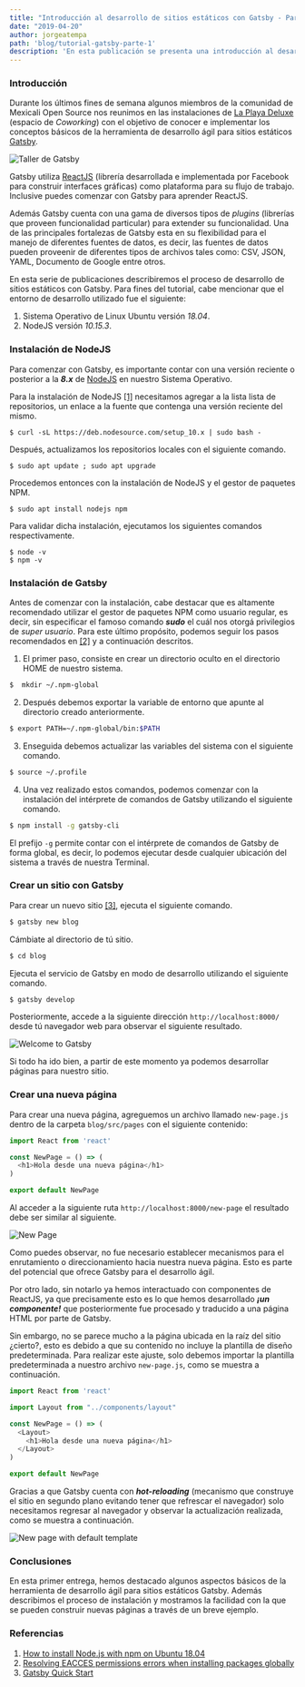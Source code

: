 ```yaml
---
title: "Introducción al desarrollo de sitios estáticos con Gatsby - Parte 1"
date: "2019-04-20"
author: jorgeatempa
path: 'blog/tutorial-gatsby-parte-1'
description: 'En esta publicación se presenta una introducción al desarrollo de sitios estáticos con Gatsby'
---
```


### Introducción

Durante los últimos fines de semana algunos miembros de la comunidad de Mexicali Open Source nos reunimos en las instalaciones de [La Playa Deluxe](https://www.facebook.com/LaPlayaDeLux/) (espacio de _Coworking_) con el objetivo de conocer e implementar los conceptos básicos de la herramienta de desarrollo ágil para sitios estáticos [Gatsby](https://www.gatsby.org/).

![Taller de Gatsby](img/reunion.jpg)

Gatsby utiliza [ReactJS](https://reactjs.org/) (librería desarrollada e implementada por Facebook para construir interfaces gráficas) como plataforma para su flujo de trabajo. Inclusive puedes comenzar con Gatsby para aprender ReactJS. 

Además Gatsby cuenta con una gama de diversos tipos de _plugins_ (librerías que proveen funcionalidad particular) para extender su funcionalidad. Una de las principales fortalezas de Gatsby esta en su flexibilidad para el manejo de diferentes fuentes de datos, es decir, las fuentes de datos pueden proveenir de diferentes tipos de archivos tales como: CSV, JSON, YAML, Documento de Google entre otros.

En esta serie de publicaciones describiremos el proceso de desarrollo de sitios estáticos con Gatsby. Para fines del tutorial, cabe mencionar que el entorno de desarrollo utilizado fue el siguiente:

1. Sistema Operativo de Linux Ubuntu versión _18.04_.
2. NodeJS versión _10.15.3_.

### Instalación de NodeJS

Para comenzar con Gatsby, es importante contar con una versión reciente o posterior a la _**8.x**_ de [NodeJS](https://nodejs.org) en nuestro Sistema Operativo. 

Para la instalación de NodeJS [[1]](https://linux4one.com/how-to-install-node-js-with-npm-on-ubuntu-18-04/) necesitamos agregar a la lista lista de repositorios, un enlace a la fuente que contenga una versión reciente del mismo.

    $ curl -sL https://deb.nodesource.com/setup_10.x | sudo bash -

Después, actualizamos los repositorios locales con el siguiente comando.

    $ sudo apt update ; sudo apt upgrade

Procedemos entonces con la instalación de NodeJS y el gestor de paquetes NPM.

    $ sudo apt install nodejs npm

Para validar dicha instalación, ejecutamos los siguientes comandos respectivamente.

    $ node -v
    $ npm -v

### Instalación de Gatsby

Antes de comenzar con la instalación, cabe destacar que es altamente recomendado utilizar el gestor de paquetes NPM como usuario regular, es decir, sin especificar el famoso comando _**sudo**_ el cuál nos otorgá privilegios de _super usuario_. Para este último propósito, podemos seguir los pasos recomendados en [[2]](https://docs.npmjs.com/resolving-eacces-permissions-errors-when-installing-packages-globally) y a continuación descritos.

1. El primer paso, consiste en crear un directorio oculto en el directorio HOME de nuestro sistema.

```sh
$  mkdir ~/.npm-global
```

2. Después debemos exportar la variable de entorno que apunte al directorio creado anteriormente.

```sh
$ export PATH=~/.npm-global/bin:$PATH
```

3. Enseguida debemos actualizar las variables del sistema con el siguiente comando.

```sh
$ source ~/.profile
```

4. Una vez realizado estos comandos, podemos comenzar con la instalación del intérprete de comandos de Gatsby utilizando el siguiente comando.

```sh
$ npm install -g gatsby-cli
```

El prefijo `-g` permite contar con el intérprete de comandos de Gatsby de forma global, es decir, lo podemos ejecutar desde cualquier ubicación del sistema a través de nuestra Terminal.

### Crear un sitio con Gatsby

Para crear un nuevo sitio [[3]](https://www.gatsbyjs.org/docs/quick-start), ejecuta el siguiente comando.

```sh
$ gatsby new blog
```

Cámbiate al directorio de tú sitio.

```sh
$ cd blog
```

Ejecuta el servicio de Gatsby en modo de desarrollo utilizando el siguiente comando.

```sh
$ gatsby develop
```

Posteriormente, accede a la siguiente dirección `http://localhost:8000/` desde tú navegador web para observar el siguiente resultado.

![Welcome to Gatsby](img/initial_gatsby.png)

Si todo ha ido bien, a partir de este momento ya podemos desarrollar páginas para nuestro sitio.

### Crear una nueva página

Para crear una nueva página, agreguemos un archivo llamado `new-page.js` dentro de la carpeta `blog/src/pages` con el siguiente contenido:

```js
import React from 'react'

const NewPage = () => (
  <h1>Hola desde una nueva página</h1>
)

export default NewPage
```

Al acceder a la siguiente ruta `http://localhost:8000/new-page` el resultado debe ser similar al siguiente.

![New Page](img/new-page.png)

Como puedes observar, no fue necesario establecer mecanismos para el enrutamiento o direccionamiento hacia nuestra nueva página. Esto es  parte del potencial que ofrece Gatsby para el desarrollo ágil.

Por otro lado, sin notarlo ya hemos interactuado con componentes de ReactJS, ya que precisamente esto es lo que hemos desarrollado _**¡un componente!**_ que posteriormente fue procesado y traducido a una página HTML por parte de Gatsby.

Sin embargo, no se parece mucho a la página ubicada en la raíz del sitio ¿cierto?, esto es debido a que su contenido no incluye la plantilla de diseño predeterminada. Para realizar este ajuste, solo debemos importar la plantilla predeterminada a nuestro archivo `new-page.js`, como se muestra a continuación.

```js
import React from 'react'

import Layout from "../components/layout"

const NewPage = () => (
  <Layout>
    <h1>Hola desde una nueva página</h1>
  </Layout>
)

export default NewPage
```

Gracias a que Gatsby cuenta con _**hot-reloading**_ (mecanismo que construye el sitio en segundo plano evitando tener que refrescar el navegador) solo necesitamos regresar al navegador y observar la actualización realizada, como se muestra a continuación.

![New page with default template](img/new-page-with-template-animation.gif)

### Conclusiones

En esta primer entrega, hemos destacado algunos aspectos básicos de la herramienta de desarrollo ágil para sitios estáticos Gatsby. Además describimos el proceso de instalación y mostramos la facilidad con la que se pueden construir nuevas páginas a través de un breve ejemplo.

### Referencias
   1. [How to install Node.js with npm on Ubuntu 18.04](https://linux4one.com/how-to-install-node-js-with-npm-on-ubuntu-18-04/)
   2. [Resolving EACCES permissions errors when installing packages globally](https://docs.npmjs.com/resolving-eacces-permissions-errors-when-installing-packages-globally)
   3. [Gatsby Quick Start](https://www.gatsbyjs.org/docs/quick-start)